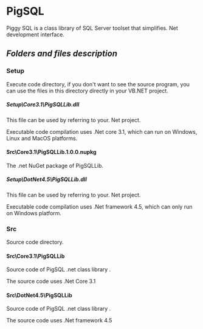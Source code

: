 # PigSQL
Piggy SQL is a class library of SQL Server toolset that simplifies. Net development interface.

## ***Folders and files description***

### Setup

Execute code directory, if you don't want to see the source program, you can use the files in this directory directly in your VB.NET project.

##### Setup\Core3.1\PigSQLLib.dll

This file can be used by referring to your. Net project.

Executable code compilation uses .Net core 3.1, which can run on Windows, Linux and MacOS platforms.

#### Src\Core3.1\PigSQLLib.1.0.0.nupkg

The .net NuGet package of PigSQLLib.

##### Setup\DotNet4.5\PigSQLLib.dll

This file can be used by referring to your. Net project.

Executable code compilation uses .Net framework 4.5, which can only run on Windows platform.

### Src

Source code directory.

#### Src\Core3.1\PigSQLLib

Source code of PigSQL .net class library .

The source code uses .Net Core 3.1

#### Src\DotNet4.5\PigSQLLib

Source code of PigSQL .net class library .

The source code uses .Net framework 4.5


